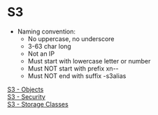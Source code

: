 # S3

- Naming convention:
	- No uppercase, no underscore
	- 3-63 char long
	- Not an IP
	- Must start with lowercase letter or number
	- Must NOT start with prefix xn--
	- Must NOT end with suffix -s3alias


[S3 - Objects](s3/s3-Objects.md)</br>
[S3 - Security](s3/s3-Security.md)</br>
[S3 - Storage Classes](s3/s3-StorageClasses.md)</br>
